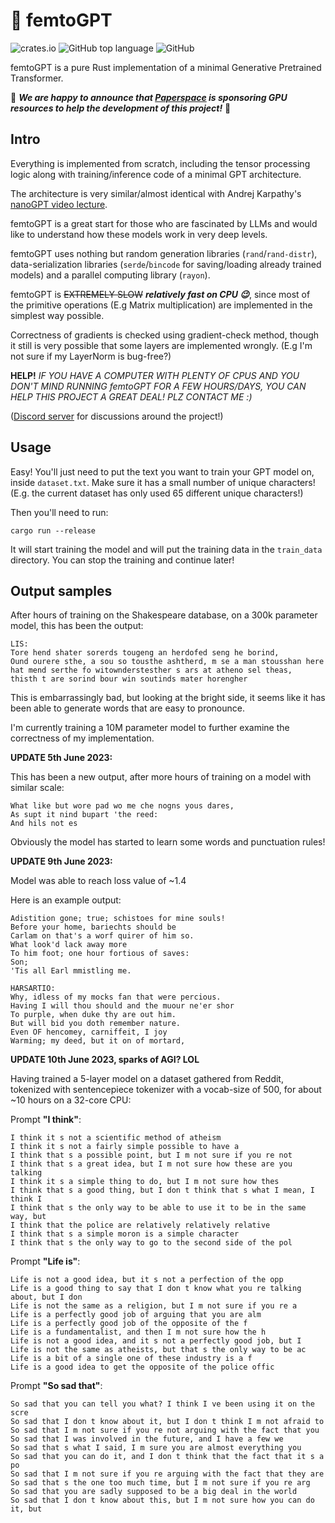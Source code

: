 # :robot: femtoGPT

![crates.io](https://img.shields.io/crates/v/femto-gpt.svg)
![GitHub top language](https://img.shields.io/github/languages/top/keyvank/femtoGPT)
![GitHub](https://img.shields.io/github/license/keyvank/femtoGPT)

femtoGPT is a pure Rust implementation of a minimal Generative Pretrained Transformer.

🥳 ***We are happy to announce that [Paperspace](https://www.paperspace.com/) is sponsoring GPU resources to help the development of this project!*** 🤝

## Intro

Everything is implemented from scratch, including the tensor processing logic
along with training/inference code of a minimal GPT architecture.

The architecture is very similar/almost identical with Andrej Karpathy's
[nanoGPT video lecture](https://github.com/karpathy/ng-video-lecture).

femtoGPT is a great start for those who are fascinated by LLMs and would like to
understand how these models work in very deep levels.

femtoGPT uses nothing but random generation libraries (`rand`/`rand-distr`), data-serialization
libraries (`serde`/`bincode` for saving/loading already trained models) and a
parallel computing library (`rayon`).

femtoGPT is ~~EXTREMELY SLOW~~ ***relatively fast on CPU 😉***, since most of the primitive operations (E.g Matrix multiplication)
are implemented in the simplest way possible.

Correctness of gradients is checked using gradient-check method, though it still is very
possible that some layers are implemented wrongly. (E.g I'm not sure if my LayerNorm is
bug-free?)

**HELP!** *IF YOU HAVE A COMPUTER WITH PLENTY OF CPUS AND YOU DON'T MIND RUNNING femtoGPT
FOR A FEW HOURS/DAYS, YOU CAN HELP THIS PROJECT A GREAT DEAL! PLZ CONTACT ME :)*

([Discord server](https://discord.gg/wTJFaDVn45) for discussions around the project!)

## Usage

Easy! You'll just need to put the text you want to train your GPT model on, inside
`dataset.txt`. Make sure it has a small number of unique characters! (E.g. the
current dataset has only used 65 different unique characters!)

Then you'll need to run:

```
cargo run --release
```

It will start training the model and will put the training data in the `train_data`
directory. You can stop the training and continue later!

## Output samples

After hours of training on the Shakespeare database, on a 300k parameter model,
this has been the output:

```
LIS:
Tore hend shater sorerds tougeng an herdofed seng he borind,
Ound ourere sthe, a sou so tousthe ashtherd, m se a man stousshan here hat mend serthe fo witownderstesther s ars at atheno sel theas,
thisth t are sorind bour win soutinds mater horengher
```

This is embarrassingly bad, but looking at the bright side, it seems like it has
been able to generate words that are easy to pronounce.

I'm currently training a 10M parameter model to further examine the correctness
of my implementation.

**UPDATE 5th June 2023:**

This has been a new output, after more hours of training on a model with similar scale:

```
What like but wore pad wo me che nogns yous dares,
As supt it nind bupart 'the reed:
And hils not es
```

Obviously the model has started to learn some words and punctuation rules!

**UPDATE 9th June 2023:**

Model was able to reach loss value of ~1.4

Here is an example output:

```
Adistition gone; true; schistoes for mine souls!
Before your home, bariechts should be
Carlam on that's a worf quirer of him so.
What look'd lack away more
To him foot; one hour fortious of saves:
Son;
'Tis all Earl mmistling me.

HARSARTIO:
Why, idless of my mocks fan that were percious.
Having I will thou should and the muour ne'er shor
To purple, when duke thy are out him.
But will bid you doth remember nature.
Even OF hencomey, carniffeit, I joy
Warming; my deed, but it on of mortard,
```

**UPDATE 10th June 2023, sparks of AGI? LOL**

Having trained a 5-layer model on a dataset gathered from Reddit, tokenized with sentencepiece tokenizer with a vocab-size of 500, for about ~10 hours on a 32-core CPU:

Prompt **"I think"**:

```
I think it s not a scientific method of atheism
I think it s not a fairly simple possible to have a
I think that s a possible point, but I m not sure if you re not
I think that s a great idea, but I m not sure how these are you talking
I think it s a simple thing to do, but I m not sure how thes
I think that s a good thing, but I don t think that s what I mean, I think I
I think that s the only way to be able to use it to be in the same way, but
I think that the police are relatively relatively relative
I think that s a simple moron is a simple character
I think that s the only way to go to the second side of the pol
```

Prompt **"Life is"**:

```
Life is not a good idea, but it s not a perfection of the opp
Life is a good thing to say that I don t know what you re talking about, but I don
Life is not the same as a religion, but I m not sure if you re a
Life is a perfectly good job of arguing that you are alm
Life is a perfectly good job of the opposite of the f
Life is a fundamentalist, and then I m not sure how the h
Life is not a good idea, and it s not a perfectly good job, but I
Life is not the same as atheists, but that s the only way to be ac
Life is a bit of a single one of these industry is a f
Life is a good idea to get the opposite of the police offic
```

Prompt **"So sad that"**:

```
So sad that you can tell you what? I think I ve been using it on the scre
So sad that I don t know about it, but I don t think I m not afraid to
So sad that I m not sure if you re not arguing with the fact that you
So sad that I was involved in the future, and I have a few we
So sad that s what I said, I m sure you are almost everything you
So sad that you can do it, and I don t think that the fact that it s a po
So sad that I m not sure if you re arguing with the fact that they are
So sad that s the one too much time, but I m not sure if you re arg
So sad that you are sadly supposed to be a big deal in the world
So sad that I don t know about this, but I m not sure how you can do it, but
```
